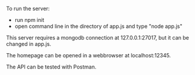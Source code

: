 To run the server:
- run npm init
- open command line in the directory of app.js and type "node app.js"

This server requires a mongodb connection at 127.0.0.1:27017, but it can be changed in app.js.

The homepage can be opened in a webbrowser at localhost:12345.

The API can be tested with Postman.
